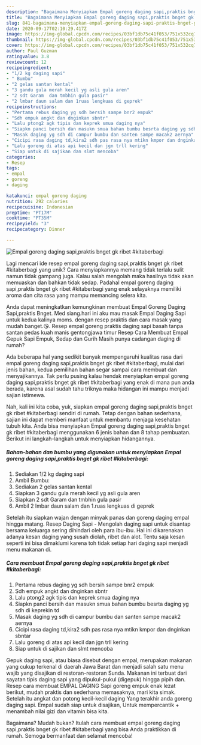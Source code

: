```yaml
---
description: "Bagaimana Menyiapkan Empal goreng daging sapi,praktis bnget gk ribet #kitaberbagi yang Menggugah Selera"
title: "Bagaimana Menyiapkan Empal goreng daging sapi,praktis bnget gk ribet #kitaberbagi yang Menggugah Selera"
slug: 841-bagaimana-menyiapkan-empal-goreng-daging-sapi-praktis-bnget-gk-ribet-kitaberbagi-yang-menggugah-selera
date: 2020-09-17T02:10:29.417Z
image: https://img-global.cpcdn.com/recipes/03bf1db75c41f053/751x532cq70/empal-goreng-daging-sapipraktis-bnget-gk-ribet-kitaberbagi-foto-resep-utama.jpg
thumbnail: https://img-global.cpcdn.com/recipes/03bf1db75c41f053/751x532cq70/empal-goreng-daging-sapipraktis-bnget-gk-ribet-kitaberbagi-foto-resep-utama.jpg
cover: https://img-global.cpcdn.com/recipes/03bf1db75c41f053/751x532cq70/empal-goreng-daging-sapipraktis-bnget-gk-ribet-kitaberbagi-foto-resep-utama.jpg
author: Paul Guzman
ratingvalue: 3.8
reviewcount: 12
recipeingredient:
- "1/2 kg daging sapi"
- " Bumbu"
- "2 gelas santan kental"
- "3 gandu gula merah kecil yg asli gula aren"
- "2 sdt Garam  dan tmbhin gula pasir"
- "2 lmbar daun salam dan 1ruas lengkuas di geprek"
recipeinstructions:
- "Pertama rebus daging yg sdh bersih sampe bnr2 empuk"
- "Sdh empuk angkt dan dnginkan sbntr"
- "Lalu ptong2 agk tipis dan keprek smua daging nya"
- "Siapkn panci bersih dan masukn smua bahan bumbu besrta daging yg sdh di keprekin td"
- "Masak daging yg sdh di campur bumbu dan santen sampe macak2 aernya"
- "Cicipi rasa daging td,kira2 sdh pas rasa nya mtikn kmpor dan dnginkan sbntar"
- "Lalu goreng di atas api kecil dan jgn trll kering"
- "Siap untuk di sajikan dan slmt mencoba"
categories:
- Resep
tags:
- empal
- goreng
- daging

katakunci: empal goreng daging 
nutrition: 292 calories
recipecuisine: Indonesian
preptime: "PT17M"
cooktime: "PT35M"
recipeyield: "3"
recipecategory: Dinner

---
```



![Empal goreng daging sapi,praktis bnget gk ribet #kitaberbagi](https://img-global.cpcdn.com/recipes/03bf1db75c41f053/751x532cq70/empal-goreng-daging-sapipraktis-bnget-gk-ribet-kitaberbagi-foto-resep-utama.jpg)

Lagi mencari ide resep empal goreng daging sapi,praktis bnget gk ribet #kitaberbagi yang unik? Cara menyiapkannya memang tidak terlalu sulit namun tidak gampang juga. Kalau salah mengolah maka hasilnya tidak akan memuaskan dan bahkan tidak sedap. Padahal empal goreng daging sapi,praktis bnget gk ribet #kitaberbagi yang enak selayaknya memiliki aroma dan cita rasa yang mampu memancing selera kita.

Anda dapat meningkatkan kemungkinan membuat Empal Goreng Daging Sapi,praktis Bnget. Med siang.hari ini aku mau masak Empal Daging Sapi untuk kedua kalinya moms. dengan resep praktis dan cara masak yang mudah banget.😘. Resep empal goreng praktis daging sapi basah tanpa santan pedas kuah manis gentongjawa timur Resep Cara Membuat Empal Gepuk Sapi Empuk, Sedap dan Gurih Masih punya cadangan daging di rumah?

Ada beberapa hal yang sedikit banyak mempengaruhi kualitas rasa dari empal goreng daging sapi,praktis bnget gk ribet #kitaberbagi, mulai dari jenis bahan, kedua pemilihan bahan segar sampai cara membuat dan menyajikannya. Tak perlu pusing kalau hendak menyiapkan empal goreng daging sapi,praktis bnget gk ribet #kitaberbagi yang enak di mana pun anda berada, karena asal sudah tahu triknya maka hidangan ini mampu menjadi sajian istimewa.


Nah, kali ini kita coba, yuk, siapkan empal goreng daging sapi,praktis bnget gk ribet #kitaberbagi sendiri di rumah. Tetap dengan bahan sederhana, sajian ini dapat memberi manfaat untuk membantu menjaga kesehatan tubuh kita. Anda bisa menyiapkan Empal goreng daging sapi,praktis bnget gk ribet #kitaberbagi menggunakan 6 jenis bahan dan 8 tahap pembuatan. Berikut ini langkah-langkah untuk menyiapkan hidangannya.

<!--inarticleads1-->

##### Bahan-bahan dan bumbu yang digunakan untuk menyiapkan Empal goreng daging sapi,praktis bnget gk ribet #kitaberbagi:

1. Sediakan 1/2 kg daging sapi
1. Ambil  Bumbu:
1. Sediakan 2 gelas santan kental
1. Siapkan 3 gandu gula merah kecil yg asli gula aren
1. Siapkan 2 sdt Garam  dan tmbhin gula pasir
1. Ambil 2 lmbar daun salam dan 1.ruas lengkuas di geprek


Setelah itu siapkan wajan dengan minyak panas dan goreng daging empal hingga matang. Resep Daging Sapi - Mengolah daging sapi untuk disantap bersama keluarga sering dihindari oleh para ibu-ibu. Hal ini dikarenakan adanya kesan daging yang susah diolah, ribet dan alot. Tentu saja kesan seperti ini bisa dimaklumi karena toh tidak setiap hari daging sapi menjadi menu makanan di. 

<!--inarticleads2-->

##### Cara membuat Empal goreng daging sapi,praktis bnget gk ribet #kitaberbagi:

1. Pertama rebus daging yg sdh bersih sampe bnr2 empuk
1. Sdh empuk angkt dan dnginkan sbntr
1. Lalu ptong2 agk tipis dan keprek smua daging nya
1. Siapkn panci bersih dan masukn smua bahan bumbu besrta daging yg sdh di keprekin td
1. Masak daging yg sdh di campur bumbu dan santen sampe macak2 aernya
1. Cicipi rasa daging td,kira2 sdh pas rasa nya mtikn kmpor dan dnginkan sbntar
1. Lalu goreng di atas api kecil dan jgn trll kering
1. Siap untuk di sajikan dan slmt mencoba


Gepuk daging sapi, atau biasa disebut dengan empal, merupakan makanan yang cukup terkenal di daerah Jawa Barat dan menjadi salah satu menu wajib yang disajikan di restoran-restoran Sunda. Makanan ini terbuat dari sayatan tipis daging sapi yang dipukul-pukul (digepuk) hingga pipih dan. Resep cara membuat EMPAL DAGING Sapi goreng empuk enak lezat berikut, mudah praktis dan sederhana memasaknya, mari kita simak. Setelah itu angkat dan potong kecil-kecil daging Yang terakhir anda goreng daging sapi. Empal sudah siap untuk disajikan, Untuk mempercantik + menambah nilai gizi dan vitamin bisa kita. 

Bagaimana? Mudah bukan? Itulah cara membuat empal goreng daging sapi,praktis bnget gk ribet #kitaberbagi yang bisa Anda praktikkan di rumah. Semoga bermanfaat dan selamat mencoba!
